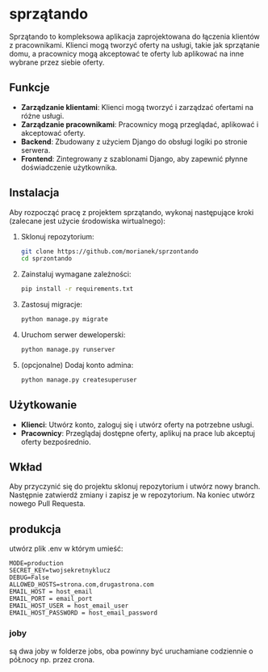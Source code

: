 # sprzątando

Sprzątando to kompleksowa aplikacja zaprojektowana do łączenia klientów z pracownikami. Klienci mogą tworzyć oferty na usługi, takie jak sprzątanie domu, a pracownicy mogą akceptować te oferty lub aplikować na inne wybrane przez siebie oferty.

## Funkcje

- **Zarządzanie klientami**: Klienci mogą tworzyć i zarządzać ofertami na różne usługi.
- **Zarządzanie pracownikami**: Pracownicy mogą przeglądać, aplikować i akceptować oferty.
- **Backend**: Zbudowany z użyciem Django do obsługi logiki po stronie serwera.
- **Frontend**: Zintegrowany z szablonami Django, aby zapewnić płynne doświadczenie użytkownika.

## Instalacja

Aby rozpocząć pracę z projektem sprzątando, wykonaj następujące kroki (zalecane jest użycie środowiska wirtualnego):

1. Sklonuj repozytorium:
    ```sh
    git clone https://github.com/morianek/sprzontando
    cd sprzontando
    ```

2. Zainstaluj wymagane zależności:
    ```sh
    pip install -r requirements.txt
    ```

3. Zastosuj migracje:
    ```sh
    python manage.py migrate
    ```

4. Uruchom serwer deweloperski:
    ```sh
    python manage.py runserver
    ```

5. (opcjonalne) Dodaj konto admina:
    ```sh
    python manage.py createsuperuser
    ```

## Użytkowanie

- **Klienci**: Utwórz konto, zaloguj się i utwórz oferty na potrzebne usługi.
- **Pracownicy**: Przeglądaj dostępne oferty, aplikuj na prace lub akceptuj oferty bezpośrednio.

## Wkład

Aby przyczynić się do projektu sklonuj repozytorium i utwórz nowy branch. Następnie zatwierdź zmiany i zapisz je w repozytorium. Na koniec utwórz nowego Pull Requesta.

## produkcja
utwórz plik .env
w którym umieść:
```  
MODE=production
SECRET_KEY=twojsekretnyklucz
DEBUG=False
ALLOWED_HOSTS=strona.com,drugastrona.com
EMAIL_HOST = host_email
EMAIL_PORT = email_port
EMAIL_HOST_USER = host_email_user
EMAIL_HOST_PASSWORD = host_email_password
```

### joby
są dwa joby w folderze jobs, oba powinny być uruchamiane codziennie o póŁnocy np. przez crona.
